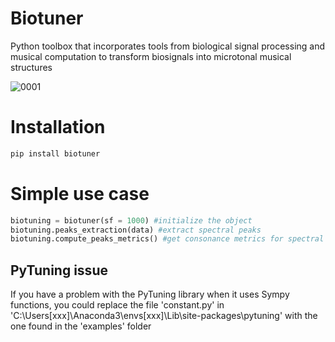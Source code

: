 
# Biotuner
Python toolbox that incorporates tools from biological signal processing and musical computation to transform biosignals into microtonal musical structures

![0001](https://user-images.githubusercontent.com/49297774/118917915-e7334400-b8ff-11eb-9bfd-e647c4500b33.jpg)

# Installation

```python
pip install biotuner
```

# Simple use case

```python
biotuning = biotuner(sf = 1000) #initialize the object
biotuning.peaks_extraction(data) #extract spectral peaks
biotuning.compute_peaks_metrics() #get consonance metrics for spectral peaks

```

## PyTuning issue

If you have a problem with the PyTuning library when it uses Sympy functions, you could replace the file 'constant.py' in 
'C:\Users\[xxx]\Anaconda3\envs\[xxx]\Lib\site-packages\pytuning' with the one found in the 'examples' folder
